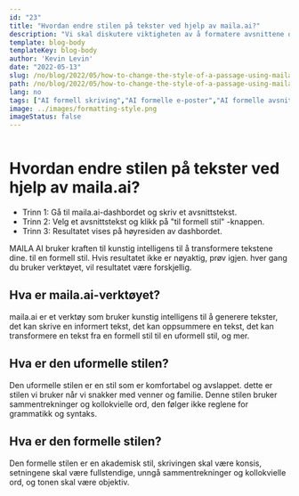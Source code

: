 ```yaml
---
id: "23"
title: "Hvordan endre stilen på tekster ved hjelp av maila.ai?"
description: "Vi skal diskutere viktigheten av å formatere avsnittene dine i en formell stil. maila.ai er en plattform som lar deg skrive og sende e-poster enkelt i en formell stil."
template: blog-body
templateKey: blog-body
author: 'Kevin Levin'
date: "2022-05-13"
slug: /no/blog/2022/05/how-to-change-the-style-of-a-passage-using-maila-ai
path: /no/blog/2022/05/how-to-change-the-style-of-a-passage-using-maila-ai
lang: no
tags: ["AI formell skriving","AI formelle e-poster","AI formelle avsnitt","AI endre stil"]
image: ../images/formatting-style.png
imageStatus: false
---
```


```toc
```

# Hvordan endre stilen på tekster ved hjelp av maila.ai?


- Trinn 1: Gå til maila.ai-dashbordet og skriv et avsnittstekst.
- Trinn 2: Velg et avsnittstekst og klikk på "til formell stil" -knappen.
- Trinn 3: Resultatet vises på høyresiden av dashbordet.

MAILA AI bruker kraften til kunstig intelligens til å transformere tekstene dine. til en formell stil. Hvis resultatet ikke er nøyaktig, prøv igjen. hver gang du bruker verktøyet, vil resultatet være forskjellig.


## Hva er maila.ai-verktøyet?

maila.ai er et verktøy som bruker kunstig intelligens til å generere tekster, det kan skrive en informert tekst, det kan oppsummere en tekst, det kan transformere en tekst fra en formell stil til en uformell stil, og mer.


## Hva er den uformelle stilen?

Den uformelle stilen er en stil som er komfortabel og avslappet. dette er stilen vi bruker når vi snakker med venner og familie. Denne stilen bruker sammentrekninger og kollokvielle ord, den følger ikke reglene for grammatikk og syntaks.


## Hva er den formelle stilen?
Den formelle stilen er en akademisk stil, skrivingen skal være konsis, setningene skal være fullstendige, unngå sammentrekninger og kollokvielle ord, og tonen skal være objektiv.



























